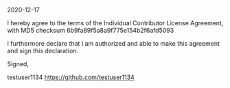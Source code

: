 2020-12-17

I hereby agree to the terms of the Individual Contributor License Agreement, with MD5 checksum 6b9fa89f5a8a9f775e154b2f6afd5093

I furthermore declare that I am authorized and able to make this agreement and sign this declaration.

Signed,

testuser1134
https://github.com/testuser1134
